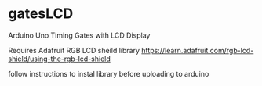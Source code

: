 # gatesLCD
Arduino Uno Timing Gates with LCD Display

Requires Adafruit RGB LCD sheild library
https://learn.adafruit.com/rgb-lcd-shield/using-the-rgb-lcd-shield

follow instructions to instal library before uploading to arduino
